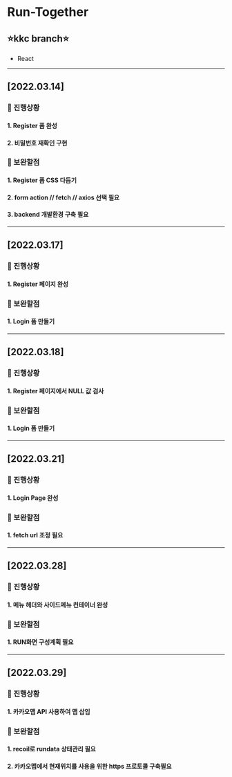# Run-Together
## ⭐️kkc branch⭐️
- React
***
## [2022.03.14]

### 🔵 진행상황
#### 1. Register 폼 완성
#### 2. 비밀번호 재확인 구현
### 🔴 보완할점
#### 1. Register 폼 CSS 다듬기
#### 2. form action // fetch // axios 선택 필요
#### 3. backend 개발환경 구축 필요

***
## [2022.03.17]

### 🔵 진행상황
#### 1. Register 페이지 완성
### 🔴 보완할점
#### 1. Login 폼 만들기
***
## [2022.03.18]

### 🔵 진행상황
#### 1. Register 페이지에서 NULL 값 검사
### 🔴 보완할점
#### 1. Login 폼 만들기

***
## [2022.03.21]

### 🔵 진행상황
#### 1. Login Page 완성
### 🔴 보완할점
#### 1. fetch url 조정 필요

***
## [2022.03.28]

### 🔵 진행상황
#### 1. 메뉴 헤더와 사이드메뉴 컨테이너 완성
### 🔴 보완할점
#### 1. RUN화면 구성계획 필요
***
## [2022.03.29]

### 🔵 진행상황
#### 1. 카카오맵 API 사용하여 맵 삽입
### 🔴 보완할점
#### 1. recoil로 rundata 상태관리 필요
#### 2. 카카오맵에서 현재위치를 사용을 위한 https 프로토콜 구축필요  